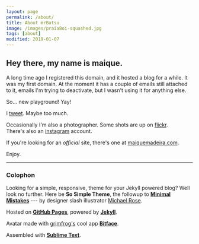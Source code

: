 ```yaml
---
layout: page
permalink: /about/
title: About mrBatsu
image: /images/praiaBoi-squashed.jpg
tags: [about]
modified: 2019-01-07
---
```


## Hey there, my name is maique.

A long time ago I registered this domain, and it hosted a blog for a while. It was my first domain. At the moment it has a couple of emails still attached to it, emails I'm trying to deactivate, but I wasn't using it for anything else.  

So... new playground! Yay!

I [tweet](http://twitter.com/maique). Maybe too much.

Occasionally I'm also a photographer. Some shots are up on [flickr](http://flickr.com/photos/maique/).  
There's also an [instagram](http://instagram.com/maique) account.

If you're looking for an _official_ site, there's one at [maiquemadeira.com](http://maiquemadeira.com/).

Enjoy. 

----

### Colophon

Looking for a simple, responsive, theme for your Jekyll powered blog? Well look no further. Here be **So Simple Theme**, the followup to [**Minimal Mistakes**](http://mmistakes.github.io/minimal-mistakes) --- by designer slash illustrator [Michael Rose](http://mademistakes.com).  

Hosted on [**GitHub Pages**](https://pages.github.com), powered by [**Jekyll**](http://jekyllrb.com).  

Avatar made with [grimfrog's](https://twitter.com/grimfrog) cool app [**Bitface**](https://itunes.apple.com/no/app/bitface-8-bit-avatar-creator/id687230250?mt=8).  

Assembled with [**Sublime Text**](http://www.sublimetext.com).

